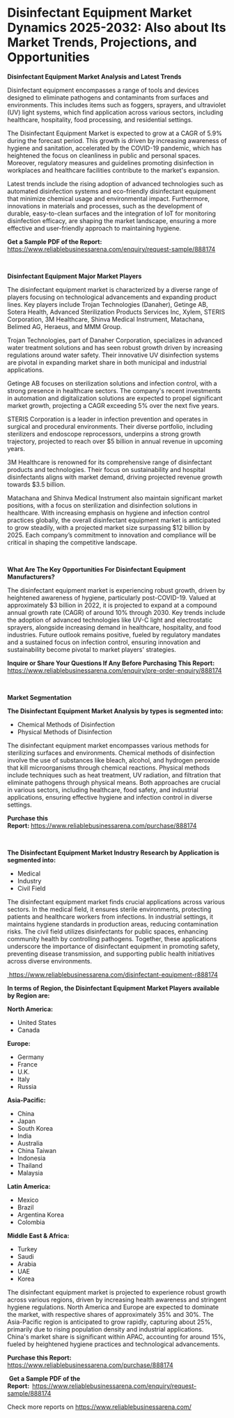 <p><h1>Disinfectant Equipment Market Dynamics 2025-2032: Also about Its Market Trends, Projections, and Opportunities</h1></p><p><strong>Disinfectant Equipment Market Analysis and Latest Trends</strong></p>
<p><p>Disinfectant equipment encompasses a range of tools and devices designed to eliminate pathogens and contaminants from surfaces and environments. This includes items such as foggers, sprayers, and ultraviolet (UV) light systems, which find application across various sectors, including healthcare, hospitality, food processing, and residential settings.</p><p>The Disinfectant Equipment Market is expected to grow at a CAGR of 5.9% during the forecast period. This growth is driven by increasing awareness of hygiene and sanitation, accelerated by the COVID-19 pandemic, which has heightened the focus on cleanliness in public and personal spaces. Moreover, regulatory measures and guidelines promoting disinfection in workplaces and healthcare facilities contribute to the market's expansion.</p><p>Latest trends include the rising adoption of advanced technologies such as automated disinfection systems and eco-friendly disinfectant equipment that minimize chemical usage and environmental impact. Furthermore, innovations in materials and processes, such as the development of durable, easy-to-clean surfaces and the integration of IoT for monitoring disinfection efficacy, are shaping the market landscape, ensuring a more effective and user-friendly approach to maintaining hygiene.</p></p>
<p><strong>Get a Sample PDF of the Report:&nbsp;</strong> <a href="https://www.reliablebusinessarena.com/enquiry/request-sample/888174?utm_campaign=3566&utm_medium=2&utm_source=Github&utm_content=ia&utm_term=09042025&utm_id=disinfectant-equipment">https://www.reliablebusinessarena.com/enquiry/request-sample/888174</a></p>
<p>&nbsp;</p>
<p><strong>Disinfectant Equipment Major Market Players</strong></p>
<p><p>The disinfectant equipment market is characterized by a diverse range of players focusing on technological advancements and expanding product lines. Key players include Trojan Technologies (Danaher), Getinge AB, Sotera Health, Advanced Sterilization Products Services Inc, Xylem, STERIS Corporation, 3M Healthcare, Shinva Medical Instrument, Matachana, Belimed AG, Heraeus, and MMM Group.</p><p>Trojan Technologies, part of Danaher Corporation, specializes in advanced water treatment solutions and has seen robust growth driven by increasing regulations around water safety. Their innovative UV disinfection systems are pivotal in expanding market share in both municipal and industrial applications.</p><p>Getinge AB focuses on sterilization solutions and infection control, with a strong presence in healthcare sectors. The company's recent investments in automation and digitalization solutions are expected to propel significant market growth, projecting a CAGR exceeding 5% over the next five years.</p><p>STERIS Corporation is a leader in infection prevention and operates in surgical and procedural environments. Their diverse portfolio, including sterilizers and endoscope reprocessors, underpins a strong growth trajectory, projected to reach over $5 billion in annual revenue in upcoming years.</p><p>3M Healthcare is renowned for its comprehensive range of disinfectant products and technologies. Their focus on sustainability and hospital disinfectants aligns with market demand, driving projected revenue growth towards $3.5 billion.</p><p>Matachana and Shinva Medical Instrument also maintain significant market positions, with a focus on sterilization and disinfection solutions in healthcare. With increasing emphasis on hygiene and infection control practices globally, the overall disinfectant equipment market is anticipated to grow steadily, with a projected market size surpassing $12 billion by 2025. Each company’s commitment to innovation and compliance will be critical in shaping the competitive landscape.</p></p>
<p>&nbsp;</p>
<p><strong>What Are The Key Opportunities For Disinfectant Equipment Manufacturers?</strong></p>
<p><p>The disinfectant equipment market is experiencing robust growth, driven by heightened awareness of hygiene, particularly post-COVID-19. Valued at approximately $3 billion in 2022, it is projected to expand at a compound annual growth rate (CAGR) of around 10% through 2030. Key trends include the adoption of advanced technologies like UV-C light and electrostatic sprayers, alongside increasing demand in healthcare, hospitality, and food industries. Future outlook remains positive, fueled by regulatory mandates and a sustained focus on infection control, ensuring innovation and sustainability become pivotal to market players' strategies.</p></p>
<p><strong>Inquire or Share Your Questions If Any Before Purchasing This Report:</strong> <a href="https://www.reliablebusinessarena.com/enquiry/pre-order-enquiry/888174?utm_campaign=3566&utm_medium=2&utm_source=Github&utm_content=ia&utm_term=09042025&utm_id=disinfectant-equipment">https://www.reliablebusinessarena.com/enquiry/pre-order-enquiry/888174</a></p>
<p>&nbsp;</p>
<p><strong>Market Segmentation</strong></p>
<p><strong>The Disinfectant Equipment Market Analysis by types is segmented into:</strong></p>
<p><ul><li>Chemical Methods of Disinfection</li><li>Physical Methods of Disinfection</li></ul></p>
<p><p>The disinfectant equipment market encompasses various methods for sterilizing surfaces and environments. Chemical methods of disinfection involve the use of substances like bleach, alcohol, and hydrogen peroxide that kill microorganisms through chemical reactions. Physical methods include techniques such as heat treatment, UV radiation, and filtration that eliminate pathogens through physical means. Both approaches are crucial in various sectors, including healthcare, food safety, and industrial applications, ensuring effective hygiene and infection control in diverse settings.</p></p>
<p><strong>Purchase this Report:&nbsp;</strong><a href="https://www.reliablebusinessarena.com/purchase/888174?utm_campaign=3566&utm_medium=2&utm_source=Github&utm_content=ia&utm_term=09042025&utm_id=disinfectant-equipment">https://www.reliablebusinessarena.com/purchase/888174</a></p>
<p>&nbsp;</p>
<p><strong>The Disinfectant Equipment Market Industry Research by Application is segmented into:</strong></p>
<p><ul><li>Medical</li><li>Industry</li><li>Civil Field</li></ul></p>
<p><p>The disinfectant equipment market finds crucial applications across various sectors. In the medical field, it ensures sterile environments, protecting patients and healthcare workers from infections. In industrial settings, it maintains hygiene standards in production areas, reducing contamination risks. The civil field utilizes disinfectants for public spaces, enhancing community health by controlling pathogens. Together, these applications underscore the importance of disinfectant equipment in promoting safety, preventing disease transmission, and supporting public health initiatives across diverse environments.</p></p>
<p><a href="https://www.reliablebusinessarena.com/disinfectant-equipment-r888174?utm_campaign=3566&utm_medium=2&utm_source=Github&utm_content=ia&utm_term=09042025&utm_id=disinfectant-equipment">&nbsp;https://www.reliablebusinessarena.com/disinfectant-equipment-r888174</a></p>
<p><strong>In terms of Region, the Disinfectant Equipment Market Players available by Region are:</strong></p>
<p>
    <p> <strong> North America: </strong>
        <ul>
            <li>United States</li>
            <li>Canada</li>
        </ul>
        </p> 
    <p> <strong> Europe: </strong>
        <ul>
            <li>Germany</li>
            <li>France</li>
            <li>U.K.</li>
            <li>Italy</li>
            <li>Russia</li>
        </ul>
        </p> 
    <p> <strong> Asia-Pacific: </strong>
        <ul>
            <li>China</li>
            <li>Japan</li>
            <li>South Korea</li>
            <li>India</li>
            <li>Australia</li>
            <li>China Taiwan</li>
            <li>Indonesia</li>
            <li>Thailand</li>
            <li>Malaysia</li>
        </ul>
        </p> 
    <p> <strong> Latin America: </strong>
        <ul>
            <li>Mexico</li>
            <li>Brazil</li>
            <li>Argentina Korea</li>
            <li>Colombia</li>
        </ul>
        </p> 
    <p> <strong> Middle East & Africa: </strong>
        <ul>
            <li>Turkey</li>
            <li>Saudi</li>
            <li>Arabia</li>
            <li>UAE</li>
            <li>Korea</li>
        </ul>
    </p>
    </p>
<p><p>The disinfectant equipment market is projected to experience robust growth across various regions, driven by increasing health awareness and stringent hygiene regulations. North America and Europe are expected to dominate the market, with respective shares of approximately 35% and 30%. The Asia-Pacific region is anticipated to grow rapidly, capturing about 25%, primarily due to rising population density and industrial applications. China's market share is significant within APAC, accounting for around 15%, fueled by heightened hygiene practices and technological advancements.</p></p>
<p><strong>Purchase this Report: </strong><a href="https://www.reliablebusinessarena.com/purchase/888174?utm_campaign=3566&utm_medium=2&utm_source=Github&utm_content=ia&utm_term=09042025&utm_id=disinfectant-equipment">https://www.reliablebusinessarena.com/purchase/888174</a></p>
<p>&nbsp;<strong>Get a Sample PDF of the Report:&nbsp;&nbsp;</strong><a href="https://www.reliablebusinessarena.com/enquiry/request-sample/888174?utm_campaign=3566&utm_medium=2&utm_source=Github&utm_content=ia&utm_term=09042025&utm_id=disinfectant-equipment">https://www.reliablebusinessarena.com/enquiry/request-sample/888174</a></p>
<p><strong></strong></p>
<p>Check more reports on <a href="https://www.reliablebusinessarena.com/?utm_campaign=3566&utm_medium=2&utm_source=Github&utm_content=ia&utm_term=09042025&utm_id=disinfectant-equipment">https://www.reliablebusinessarena.com/</a></p>